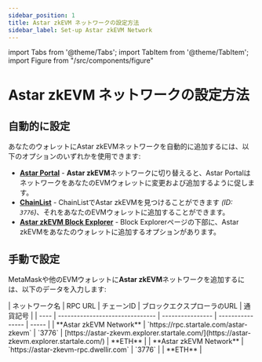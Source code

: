 ```yaml
---
sidebar_position: 1
title: Astar zkEVM ネットワークの設定方法
sidebar_label: Set-up Astar zkEVM Network
---
```


import Tabs from '@theme/Tabs';
import TabItem from '@theme/TabItem';
import Figure from "/src/components/figure"

# Astar zkEVM ネットワークの設定方法

## 自動的に設定


あなたのウォレットにAstar zkEVMネットワークを自動的に追加するには、以下のオプションのいずれかを使用できます:
- **[Astar Portal](https://portal.astar.network/astar-zkevm)**  - **Astar zkEVM**ネットワークに切り替えると、Astar PortalはネットワークをあなたのEVMウォレットに変更および追加するように促します。
- **[ChainList](https://chainlist.org/)** - ChainListでAstar zkEVMを見つけることができます *(ID: `3776`)*、それをあなたのEVMウォレットに追加することができます。
- **[Astar zkEVM Block Explorer](https://astar-zkevm.explorer.startale.com/)** - Block Explorerページの下部に、Astar zkEVMをあなたのウォレットに追加するオプションがあります。


## 手動で設定

MetaMaskや他のEVMウォレットに**Astar zkEVM**ネットワークを追加するには、以下のデータを入力します:

<Tabs>

<TabItem value="mainnet" label="Astar zkEVM">
| ネットワーク名 | RPC URL | チェーンID | ブロックエクスプローラのURL | 通貨記号 |
| ---- | ------------------------------- | ---------------- | ---------------- | ----- |
| **Astar zkEVM Network** | `https://rpc.startale.com/astar-zkevm` | `3776` | [https://astar-zkevm.explorer.startale.com/](https://astar-zkevm.explorer.startale.com/) | **ETH** |
| **Astar zkEVM Network** | `https://astar-zkevm-rpc.dwellir.com` | `3776` | | **ETH** |
</TabItem>

</Tabs>

<Figure src={require('/docs/use/zkevm-guides/img/Setup_zkevm_1.png').default} width="50%" />
